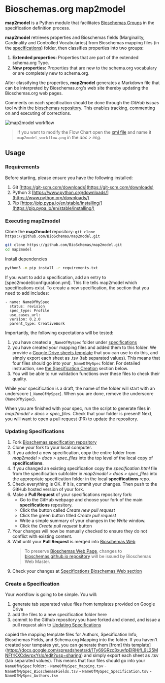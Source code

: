 # Bioschemas.org map2model

**map2model** is a Python module that facilitates [Bioschemas Groups](http://bioschemas.org/groups/) in the specification definition process.

**map2model** retrieves properties and Bioschemas fields (Marginality, Cardinality and Controlled Vocabularies) from Bioschemas mapping files (in the [specifications](specifications)) folder, then classifies properties into two groups:
1. **Extended properties:** Properties that are part of the extended schema.org Type.
1. **New properties:** Properties that are new to the schema.org vocabulary or are completely new to schema.org.

After classifying the properties, **map2model** generates a Markdown file that can be interpreted by Bioschemas.org's web site thereby updating the Bioschemas.org web pages.

Comments on each specification should be done through the *GitHub issues* tool within the [bioschemas repository](https://github.com/BioSchemas/bioschemas). This enables tracking, commenting on and executing of corrections.

![map2model workflow](docs/img/map2model_workflow.png)
> If you want to modify the Flow Chart open the [xml file](docs/img/map2model_workflow.xml) and name it `map2model_workflow.png` in the *doc > img*.

## Usage

### Requirements

Before starting, please ensure you have the following installed:
1. Git [https://git-scm.com/downloads](https://git-scm.com/downloads)
1. Python 3  [https://www.python.org/downloads/](https://www.python.org/downloads/)
1. Pip [https://pip.pypa.io/en/stable/installing/](https://pip.pypa.io/en/stable/installing/)


### Executing map2model

Clone the **map2model** repository: ```git clone https://github.com/BioSchemas/map2model.git```

```bash
git clone https://github.com/BioSchemas/map2model.git
cd map2model
```

Install dependencies

```bash
python3 -m pip install -r requirements.txt
```

If you want to add a specification, add an entry to [spec2model/configuration.yml]. This file tells map2model which specifications exist. To create a new specification, the section that you need to add includes:

```
- name: NameOfMySpec
  status: revision
  spec_type: Profile
  use_cases_url:
  version: 0.2.0
  parent_type: CreativeWork
```

Importantly, the following expectations will be tested:

  1. you have created a `_NameOfMySpec` folder under [specifications](specifications)
  2. you have created your mapping files and added them to this folder. We provide a [Google Drive sheets template](https://docs.google.com/spreadsheets/d/1Ty69GRzc3xuvfpEIRHjfl_9L25MNFfrKXCdwrpxYslo/edit?usp=sharing) that you can use to do this, and simply export each sheet as .tsv (tab separated values). This means that four files should go into your `_NameOfMySpec` folder. For detailed instruction, see [the Specification Creation](#create-a-specification) section below.
  3. You will be able to run validation functions over these files to check their quality.

While your specification is a draft, the name of the folder will start with an underscore (`_NameOfMySpec`). When you are done, remove the underscore (`NameOfMySpec`).

When you are finished with your spec, run the script to generate files in *map2model > docs > spec_files*. Check that your folder is present! Next, you will want to open a pull request (PR) to update the repository.

### Updating Specifications

1. Fork [Bioschemas specification repository](https://github.com/BioSchemas/specifications)
1. Clone your fork to your local computer.
1. If you added a new specification, copy the entire folder from *map2model > docs > spec_files* into the top level of the local copy of **specifications**.
1. If you changed an existing specification copy the *specification.html* file from the specification subfolder in *map2model > docs > spec_files* into the appropriate specification folder in the local **specifications** repo.
1. Check everything is OK. If it is, commit your changes. Then push to the GitHub hosted version of your fork.
1. Make a **Pull Request** of your specifications repository fork:
      - Go to the GitHub webpage and choose your fork of the main **specifications** repository.
      - Click the button called *Create new pull request*
      - Click the green button titled *Create pull request*
      - Write a simple summary of your changes in the *Write* window.
      - Click the *Create pull request* button
1. Your changes will now be manually checked to ensure they do not conflict with existing content.
1. Wait until your **Pull Request** is merged into [Bioschemas Web](https://github.com/BioSchemas/bioschemas.github.io)
      > To preserve [Bioschemas Web Page](http://bioschemas.org), changes to [bioschemas.github.io repository](https://github.com/BioSchemas/bioschemas.github.io) will be issued by Bioschemas Web Master.
1. Check your changes at [Specifications Bioschemas Web section](htt://bioschemas.org/bsc_specs)

### Create a Specification

Your workflow is going to be simple. You will:

 1. generate tab separated value files from templates provided on Google Drive
 2. add the files to a new specification folder here
 3. commit to the Github repository you have forked and cloned, and issue a pull request akin to [Updating Specifications](#updating-specifications)

copied the mapping template files for Authors, Specification Info, Bioschemas Fields, and Schema.org Mapping into the folder. If you haven't created your tempates yet, you can generate them [from] this template](https://docs.google.com/spreadsheets/d/1Ty69GRzc3xuvfpEIRHjfl_9L25MNFfrKXCdwrpxYslo/edit?usp=sharing) and simply export each sheet as .tsv (tab separated values). This means that four files should go into your `NameOfMySpec` folder: 
    - `NameOfMySpec_Mapping.tsv`
    - `NameOfMySpec_BioschemasFields.tsv`
    - `NameOfMySpec_Specification.tsv`
    - `NameOfMySpec_Authors.tsv`
